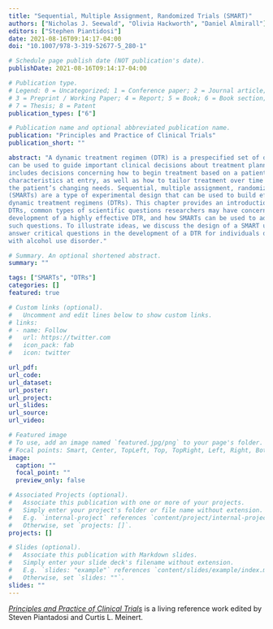 ```yaml
---
title: "Sequential, Multiple Assignment, Randomized Trials (SMART)"
authors: ["Nicholas J. Seewald", "Olivia Hackworth", "Daniel Almirall"]
editors: ["Stephen Piantidosi"]
date: 2021-08-16T09:14:17-04:00
doi: "10.1007/978-3-319-52677-5_280-1"

# Schedule page publish date (NOT publication's date).
publishDate: 2021-08-16T09:14:17-04:00

# Publication type.
# Legend: 0 = Uncategorized; 1 = Conference paper; 2 = Journal article;
# 3 = Preprint / Working Paper; 4 = Report; 5 = Book; 6 = Book section;
# 7 = Thesis; 8 = Patent
publication_types: ["6"]

# Publication name and optional abbreviated publication name.
publication: "Principles and Practice of Clinical Trials"
publication_short: ""

abstract: "A dynamic treatment regimen (DTR) is a prespecified set of decision rules that
can be used to guide important clinical decisions about treatment planning. This
includes decisions concerning how to begin treatment based on a patient’s
characteristics at entry, as well as how to tailor treatment over time based on
the patient’s changing needs. Sequential, multiple assignment, randomized trials
(SMARTs) are a type of experimental design that can be used to build effective
dynamic treatment regimens (DTRs). This chapter provides an introduction to
DTRs, common types of scientific questions researchers may have concerning the
development of a highly effective DTR, and how SMARTs can be used to address
such questions. To illustrate ideas, we discuss the design of a SMART used to
answer critical questions in the development of a DTR for individuals diagnosed
with alcohol use disorder."

# Summary. An optional shortened abstract.
summary: ""

tags: ["SMARTs", "DTRs"]
categories: []
featured: true

# Custom links (optional).
#   Uncomment and edit lines below to show custom links.
# links:
# - name: Follow
#   url: https://twitter.com
#   icon_pack: fab
#   icon: twitter

url_pdf:
url_code:
url_dataset:
url_poster:
url_project:
url_slides:
url_source:
url_video:

# Featured image
# To use, add an image named `featured.jpg/png` to your page's folder. 
# Focal points: Smart, Center, TopLeft, Top, TopRight, Left, Right, BottomLeft, Bottom, BottomRight.
image:
  caption: ""
  focal_point: ""
  preview_only: false

# Associated Projects (optional).
#   Associate this publication with one or more of your projects.
#   Simply enter your project's folder or file name without extension.
#   E.g. `internal-project` references `content/project/internal-project/index.md`.
#   Otherwise, set `projects: []`.
projects: []

# Slides (optional).
#   Associate this publication with Markdown slides.
#   Simply enter your slide deck's filename without extension.
#   E.g. `slides: "example"` references `content/slides/example/index.md`.
#   Otherwise, set `slides: ""`.
slides: ""
---
```


[*Principles and Practice of Clinical Trials*](https://link.springer.com/referencework/10.1007/978-3-319-52677-5) is a living reference work edited by Steven Piantadosi and Curtis L. Meinert.